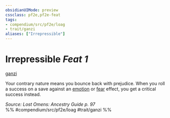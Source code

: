 ```yaml
---
obsidianUIMode: preview
cssclass: pf2e,pf2e-feat
tags:
- compendium/src/pf2e/loag
- trait/ganzi
aliases: ["Irrepressible"]
---
```

# Irrepressible  *Feat 1*  
[ganzi](rules/traits/ganzi-loag.md "Ganzi Ancestry & Heritage Trait")  


Your contrary nature means you bounce back with prejudice. When you roll a success on a save against an [emotion](rules/traits/emotion.md "Emotion Effect Trait") or [fear](rules/traits/fear.md "Fear Effect Trait") effect, you get a critical success instead.

*Source: Lost Omens: Ancestry Guide p. 97*  
%% #compendium/src/pf2e/loag #trait/ganzi %%